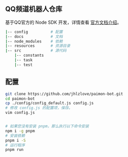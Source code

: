 ## QQ频道机器人仓库

基于QQ官方的 Node SDK 开发，详情查看 [官方文档介绍](https://bot.q.qq.com/wiki/develop/nodesdk/#%E4%BB%8B%E7%BB%8D)。


```bash
|-- config          # 配置
|-- docs            # 文档
|-- node_modules    # 依赖
|-- resources       # 资源目录
|-- src             # 源代码
    |-- constants
    |-- task
    |-- test
```

## 配置

```bash
git clone https://github.com/jhlzlove/paimon-bot.git
cd paimon-bot
cp ./config/config_default.js config.js
# 修改 config.js 的配置项，保存。
vim config.js


# 如果您没有安装 pnpm，那么执行以下命令安装
npm i -g pnpm
# 安装依赖
pnpm i -S
# 运行程序
pnpm run
```
